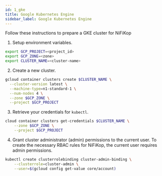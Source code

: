 ```yaml
---
id: 1_gke
title: Google Kubernetes Engine
sidebar_label: Google Kubernetes Engine
---
```


Follow these instructions to prepare a GKE cluster for NiFiKop

1. Setup environment variables.

```sh
export GCP_PROJECT=<project_id>
export GCP_ZONE=<zone>
export CLUSTER_NAME=<cluster-name>
```

2. Create a new cluster.

```sh
gcloud container clusters create $CLUSTER_NAME \
  --cluster-version latest \
  --machine-type=n1-standard-1 \
  --num-nodes 4 \
  --zone $GCP_ZONE \
  --project $GCP_PROJECT
```

3. Retrieve your credentials for `kubectl`.

```sh 
cloud container clusters get-credentials $CLUSTER_NAME \
    --zone $GCP_ZONE \
    --project $GCP_PROJECT
```

4. Grant cluster administrator (admin) permissions to the current user. To create the necessary RBAC rules for NiFiKop, the current user requires admin permissions.

```sh 
kubectl create clusterrolebinding cluster-admin-binding \
    --clusterrole=cluster-admin \
    --user=$(gcloud config get-value core/account)
```
